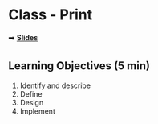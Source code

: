 <!-- .slide: data-background="./Images/header.svg" data-background-repeat="none" data-background-size="40% 40%" data-background-position="center 10%" class="header" -->
# Class - Print

<!-- Put a link to the slides so that students can find them -->

➡️ [**Slides**](https://docs.google.com/presentation/d/1srR8iLoV_n9Y7ahViGPPhgziEeCvYR8-zpqsvq7yd_8/edit#slide=id.p)

<!-- > -->

## Learning Objectives (5 min)

1. Identify and describe
1. Define
1. Design
1. Implement
